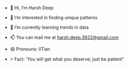 - 👋 Hi, I’m Harsh Deep
- 👀 I’m interested in finding unique patterns
- 🌱 I’m currently learning trends in data

- 📫 You can mail me at harsh.deep.3922@gmail.com
- 😄 Pronouns: IITian
- ⚡ Fact: 'You will get what you deserve; just be patient"

<!---
Harsh8623/Harsh8623 is a ✨ special ✨ repository because its `README.md` (this file) appears on your GitHub profile.
You can click the Preview link to take a look at your changes.
--->
